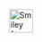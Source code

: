 <img src="https://i.ytimg.com/vi/LTEfH-ntY9c/maxresdefault.jpg" alt="Smiley face" height="42" width="42">
